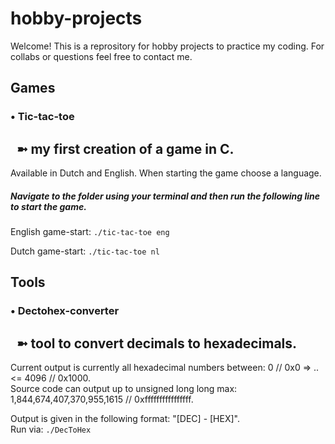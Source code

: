 # hobby-projects

Welcome! This is a reprository for hobby projects to practice my coding. For collabs or questions feel free to contact me.

## Games

### • Tic-tac-toe 
## &nbsp; ➼ my first creation of a game in C.

Available in Dutch and English. When starting the game choose a language.

##### Navigate to the folder using your terminal and then run the following line to start the game.

English game-start: `./tic-tac-toe eng`

Dutch game-start: `./tic-tac-toe nl`

## Tools

### • Dectohex-converter
## &nbsp; ➼ tool to convert decimals to hexadecimals.

Current output is currently all hexadecimal numbers between: 0 // 0x0 => .. <= 4096 // 0x1000.  
Source code can output up to unsigned long long max: 1,844,674,407,370,955,1615 // 0xffffffffffffffff.

Output is given in the following format: "[DEC] - [HEX]".  
Run via: `./DecToHex`
